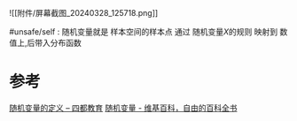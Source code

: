 
![[附件/屏幕截图_20240328_125718.png]]

#unsafe/self : 随机变量就是 样本空间的样本点 通过 随机变量$X$的规则 映射到 数值上,后带入分布函数

# 参考
[随机变量的定义 – 四都教育](https://www.sudoedu.com/%e6%a6%82%e7%8e%87%e7%bb%9f%e8%ae%a1%e8%a7%86%e9%a2%91%e8%af%be%e7%a8%8b/%e9%9a%8f%e6%9c%ba%e5%8f%98%e9%87%8f%e5%8f%8a%e5%85%b6%e5%88%86%e5%b8%83/%e9%9a%8f%e6%9c%ba%e5%8f%98%e9%87%8f%e7%9a%84%e5%ae%9a%e4%b9%89/)
[随机变量 - 维基百科，自由的百科全书](https://zh.wikipedia.org/zh-hans/%E9%9A%8F%E6%9C%BA%E5%8F%98%E9%87%8F)